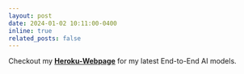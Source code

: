 ```yaml
---
layout: post
date: 2024-01-02 10:11:00-0400
inline: true
related_posts: false
---
```

Checkout my [**Heroku-Webpage**](https://bostonhousingprice63-3c32a4fbcdfd.herokuapp.com/) for my latest End-to-End AI models.
